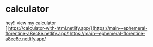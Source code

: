 # calculator
hey!! view my calculator<br>
[  https://calculator-with-html.netlify.app/](https://main--ephemeral-florentine-a8ec8e.netlify.app/)https://main--ephemeral-florentine-a8ec8e.netlify.app/
